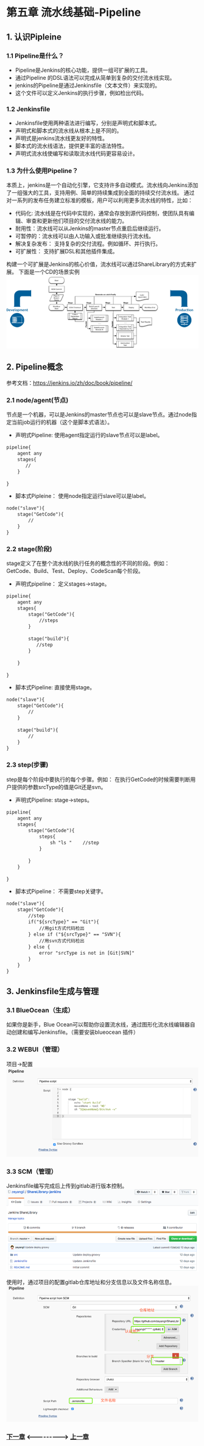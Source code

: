 # 第五章 流水线基础-Pipeline
## 1. 认识Pipleine

### 1.1 Pipeline是什么？

- Pipeline是Jenkins的核心功能，提供一组可扩展的工具。
- 通过Pipeline 的DSL语法可以完成从简单到复杂的交付流水线实现。
- jenkins的Pipeline是通过Jenkinsfile（文本文件）来实现的。
- 这个文件可以定义Jenkins的执行步骤，例如检出代码。

### 1.2 Jenkinsfile

- Jenkinsfile使用两种语法进行编写，分别是声明式和脚本式。
- 声明式和脚本式的流水线从根本上是不同的。
- 声明式是jenkins流水线更友好的特性。
- 脚本式的流水线语法，提供更丰富的语法特性。
- 声明式流水线使编写和读取流水线代码更容易设计。


### 1.3 为什么使用Pipeline？

本质上，jenkins是一个自动化引擎，它支持许多自动模式。流水线向Jenkins添加了一组强大的工具，支持用例、简单的持续集成到全面的持续交付流水线。
通过对一系列的发布任务建立标准的模板，用户可以利用更多流水线的特性，比如：

- 代码化: 流水线是在代码中实现的，通常会存放到源代码控制，使团队具有编辑、审查和更新他们项目的交付流水线的能力。
- 耐用性：流水线可以从Jenkins的master节点重启后继续运行。
- 可暂停的：流水线可以由人功输入或批准继续执行流水线。
- 解决复杂发布： 支持复杂的交付流程。例如循环、并行执行。
- 可扩展性： 支持扩展DSL和其他插件集成。 

构建一个可扩展是Jenkins的核心价值，流水线可以通过ShareLibrary的方式来扩展。
下面是一个CD的场景实例
![管理页面](static/image/09/01-pipeline1.png)


## 2. Pipeline概念
参考文档：https://jenkins.io/zh/doc/book/pipeline/ 
### 2.1 node/agent(节点)
节点是一个机器，可以是Jenkins的master节点也可以是slave节点。通过node指定当前job运行的机器（这个是脚本式语法）。

- 声明式Pipeline: 使用agent指定运行的slave节点可以是label。

```
pipeline{
    agent any
    stages{
       //    
    }

}

```

- 脚本式Pipleine： 使用node指定运行slave可以是label。

```
node("slave"){
    stage("GetCode"){
        //
    }
}
```

### 2.2 stage(阶段)
stage定义了在整个流水线的执行任务的概念性的不同的阶段。例如： GetCode、Build、Test、Deploy、CodeScan每个阶段。

- 声明式pipeline： 定义stages->stage。

```
pipeline{
    agent any
    stages{
        stage("GetCode"){
            //steps  
        }
        
        stage("build"){
           //step
        }
    
    }

}

```

- 脚本式Pipeline: 直接使用stage。

```
node("slave"){
    stage("GetCode"){
        //
    }
    
    stage("build"){
        //
    }
}

```

### 2.3 step(步骤)
step是每个阶段中要执行的每个步骤。例如： 在执行GetCode的时候需要判断用户提供的参数srcType的值是Git还是svn。

- 声明式Pipeline: stage->steps。

```
pipeline{
    agent any
    stages{
        stage("GetCode"){
            steps{ 
                sh "ls "    //step
            }
        
        }    
    }

}

```

- 脚本式Pipeline： 不需要step关键字。

```
node("slave"){
    stage("GetCode"){
        //step
        if("${srcType}" == "Git"){
            //用git方式代码检出
        } else if ("${srcType}" == "SVN"){
            //用svn方式代码检出
        } else {
            error "srcType is not in [Git|SVN]"
        }
    }
}

```

## 3. Jenkinsfile生成与管理
### 3.1 BlueOcean（生成）
如果你是新手，Blue Ocean可以帮助你设置流水线，通过图形化流水线编辑器自动创建和编写Jenkinsfile。（需要安装blueocean 插件）


### 3.2 WEBUI（管理）
项目->配置
![管理页面](static/image/09/01-pipeline2.png)


### 3.3 SCM（管理）
Jenkinsfile编写完成后上传到gitlab进行版本控制。
![管理页面](static/image/09/01-pipeline3.png)

使用时，通过项目的配置gitlab仓库地址和分支信息以及文件名称信息。
![管理页面](static/image/09/01-pipeline4.png)







### [下一章](./第十章-流水线实践(二).md)    <--------->  [上一章](./第八章-集成Jenkins(四).md)